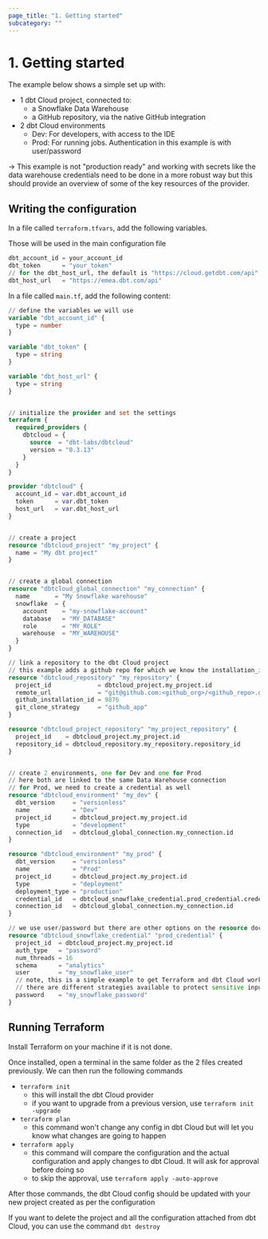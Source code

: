 ```yaml
---
page_title: "1. Getting started"
subcategory: ""
---
```


# 1. Getting started

The example below shows a simple set up with:

- 1 dbt Cloud project, connected to:
  - a Snowflake Data Warehouse
  - a GitHub repository, via the native GitHub integration
- 2 dbt Cloud environments
  - Dev: For developers, with access to the IDE
  - Prod: For running jobs. Authentication in this example is with user/password

-> This example is not "production ready" and working with secrets like the data warehouse credentials need to be done in a more robust way but this should provide an overview of some of the key resources of the provider.

## Writing the configuration

In a file called `terraform.tfvars`, add the following variables.

Those will be used in the main configuration file

```terraform
dbt_account_id = your_account_id
dbt_token      = "your_token"
// for the dbt_host_url, the default is "https://cloud.getdbt.com/api" but it can be updated
dbt_host_url   = "https://emea.dbt.com/api"
```

In a file called `main.tf`, add the following content:

```terraform
// define the variables we will use
variable "dbt_account_id" {
  type = number
}

variable "dbt_token" {
  type = string
}

variable "dbt_host_url" {
  type = string
}


// initialize the provider and set the settings
terraform {
  required_providers {
    dbtcloud = {
      source  = "dbt-labs/dbtcloud"
      version = "0.3.13"
    }
  }
}

provider "dbtcloud" {
  account_id = var.dbt_account_id
  token      = var.dbt_token
  host_url   = var.dbt_host_url
}


// create a project
resource "dbtcloud_project" "my_project" {
  name = "My dbt project"
}


// create a global connection
resource "dbtcloud_global_connection" "my_connection" {
  name       = "My Snowflake warehouse"
  snowflake  = {  
    account    = "my-snowflake-account"
    database   = "MY_DATABASE"
    role       = "MY_ROLE"
    warehouse  = "MY_WAREHOUSE"
  }
}

// link a repository to the dbt Cloud project
// this example adds a github repo for which we know the installation_id but the resource docs have other examples
resource "dbtcloud_repository" "my_repository" {
  project_id             = dbtcloud_project.my_project.id
  remote_url             = "git@github.com:<github_org>/<github_repo>.git"
  github_installation_id = 9876
  git_clone_strategy     = "github_app"
}

resource "dbtcloud_project_repository" "my_project_repository" {
  project_id    = dbtcloud_project.my_project.id
  repository_id = dbtcloud_repository.my_repository.repository_id
}


// create 2 environments, one for Dev and one for Prod
// here both are linked to the same Data Warehouse connection
// for Prod, we need to create a credential as well
resource "dbtcloud_environment" "my_dev" {
  dbt_version     = "versionless"
  name            = "Dev"
  project_id      = dbtcloud_project.my_project.id
  type            = "development"
  connection_id   = dbtcloud_global_connection.my_connection.id
}

resource "dbtcloud_environment" "my_prod" {
  dbt_version     = "versionless"
  name            = "Prod"
  project_id      = dbtcloud_project.my_project.id
  type            = "deployment"
  deployment_type = "production"
  credential_id   = dbtcloud_snowflake_credential.prod_credential.credential_id
  connection_id   = dbtcloud_global_connection.my_connection.id
}

// we use user/password but there are other options on the resource docs
resource "dbtcloud_snowflake_credential" "prod_credential" {
  project_id  = dbtcloud_project.my_project.id
  auth_type   = "password"
  num_threads = 16
  schema      = "analytics"
  user        = "my_snowflake_user"
  // note, this is a simple example to get Terraform and dbt Cloud working, but do not store passwords in the config for a real productive use case
  // there are different strategies available to protect sensitive input: https://developer.hashicorp.com/terraform/tutorials/configuration-language/sensitive-variables
  password    = "my_snowflake_password"
}
```

## Running Terraform

Install Terraform on your machine if it is not done.

Once installed, open a terminal in the same folder as the 2 files created previously. We can then run the following commands

- `terraform init`
  - this will install the dbt Cloud provider
  - if you want to upgrade from a previous version, use `terraform init -upgrade`
- `terraform plan`
  - this command won't change any config in dbt Cloud but will let you know what changes are going to happen
- `terraform apply`
  - this command will compare the configuration and the actual configuration and apply changes to dbt Cloud. It will ask for approval before doing so
  - to skip the approval, use `terraform apply -auto-approve`

After those commands, the dbt Cloud config should be updated with your new project created as per the configuration

If you want to delete the project and all the configuration attached from dbt Cloud, you can use the command `dbt destroy`
